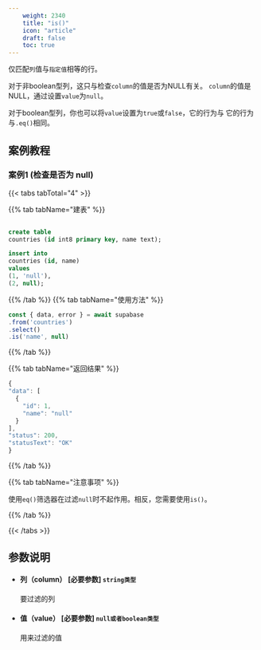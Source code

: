 ```yaml
---
    weight: 2340
    title: "is()"
    icon: "article"
    draft: false
    toc: true
---
```


仅匹配`列`值与`指定值`相等的行。



对于非boolean型列，这只与检查`column`的值是否为NULL有关。
`column`的值是NULL，通过设置`value`为`null`。

对于boolean型列，你也可以将`value`设置为`true`或`false`，它的行为与
它的行为与`.eq()`相同。


## 案例教程

### 案例1  (检查是否为 null)

{{< tabs tabTotal="4" >}}
 
{{% tab tabName="建表" %}}



  ```sql
                                                                              
create table
  countries (id int8 primary key, name text);

insert into
  countries (id, name)
values
  (1, 'null'),
  (2, null);
  ```



{{% /tab %}}
{{% tab tabName="使用方法" %}}



  ```ts
const { data, error } = await supabase
  .from('countries')
  .select()
  .is('name', null)
  ```



{{% /tab %}}

{{% tab tabName="返回结果" %}}



  ```ts
{
  "data": [
    {
      "id": 1,
      "name": "null"
    }
  ],
  "status": 200,
  "statusText": "OK"
}

  ```



{{% /tab %}}


{{% tab tabName="注意事项" %}}



使用`eq()`筛选器在过滤`null`时不起作用。相反，您需要使用`is()`。



{{% /tab %}}


{{< /tabs >}}




## 参数说明

<ul className="method-list-group">
  
<li className="method-list-item">
  <h4 className="method-list-item-label">
    <span className="method-list-item-label-name">
      列（column）
    </span>
    <span className="method-list-item-label-badge required">
      [必要参数]
    </span>
    <span className="method-list-item-validation">
      <code>string类型</code>
    </span>
  </h4>
  <div class="method-list-item-description">

要过滤的列

  </div>
  
</li>


<li className="method-list-item">
  <h4 className="method-list-item-label">
    <span className="method-list-item-label-name">
      值（value）
    </span>
    <span className="method-list-item-label-badge required">
      [必要参数]
    </span>
    <span className="method-list-item-validation">
      <code>null或者boolean类型</code>
    </span>
  </h4>
  <div class="method-list-item-description">

用来过滤的值

  </div>
  
</li>

</ul>
